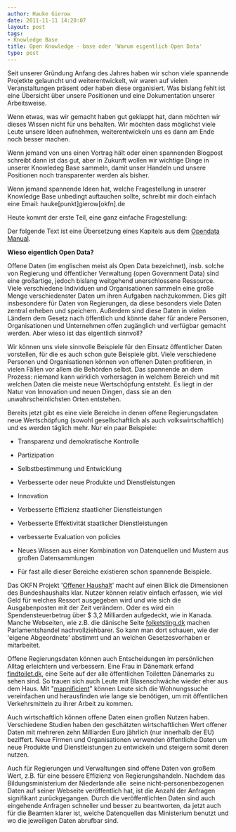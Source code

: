 ```yaml
---
author: Hauke Gierow
date: 2011-11-11 14:20:07
layout: post
tags:
- Knowledge Base
title: Open Knowledge - base oder 'Warum eigentlich Open Data'
type: post
---
```


Seit unserer Gründung Anfang des Jahres haben wir schon viele spannende Projetkte gelauncht und weiterentwickelt, wir waren auf vielen Veranstaltungen präsent oder haben diese organisiert. Was bislang fehlt ist eine Übersicht über unsere Positionen und eine Dokumentation unserer Arbeitsweise.

Wenn etwas, was wir gemacht haben gut geklappt hat, dann möchten wir dieses Wissen nicht für uns behalten. Wir möchten dass möglichst viele Leute unsere Ideen aufnehmen, weiterentwickeln uns es dann am Ende noch besser machen.

Wenn jemand von uns einen Vortrag hält oder einen spannenden Blogpost schreibt dann ist das gut, aber in Zukunft wollen wir wichtige Dinge in unserer Knowledeg Base sammeln, damit unser Handeln und unsere Positionen noch transparenter werden als bisher.

Wenn jemand spannende Ideen hat, welche Fragestellung in unserer Knowledge Base unbedingt auftauchen sollte, schreibt mir doch einfach eine Email: hauke[punkt]gierow[okfn].de

Heute kommt der erste Teil, eine ganz einfache Fragestellung:

Der folgende Text ist eine Übersetzung eines Kapitels aus dem [Opendata Manual](http://opendatamanual.org/).

**Wieso eigentlich Open Data?**

Offene Daten (im englischen meist als Open Data bezeichnet), insb. solche von Regierung und öffentlicher Verwaltung (open Government Data) sind eine großartige, jedoch bislang weitgehend unerschlossene Ressource. Viele verschiedene Individuen und Organisationen sammeln eine große Menge verschiedenster Daten um ihren Aufgaben nachzukommen. Dies gilt insbesondere für Daten von Regierungen, da diese besonders viele Daten zentral erheben und speichern. Außerdem sind diese Daten in vielen Ländern dem Gesetz nach öffentlich und könnte daher für andere Personen, Organisationen und Unternehmen offen zugänglich und verfügbar gemacht werden. Aber wieso ist das eigentlich sinnvoll?

Wir können uns viele sinnvolle Beispiele für den Einsatz öffentlicher Daten vorstellen, für die es auch schon gute Beispiele gibt. Viele verschiedene Personen und Organisationen können von offenen Daten profitieren, in vielen Fällen vor allem die Behörden selbst. Das spannende an dem Prozess: niemand kann wirklich vorhersagen in welchem Bereich und mit welchen Daten die meiste neue Wertschöpfung entsteht. Es liegt in der Natur von Innovation und neuen Dingen, dass sie an den unwahrscheinlichsten Orten entstehen.

Bereits jetzt gibt es eine viele Bereiche in denen offene Regierungsdaten neue Wertschöpfung (sowohl gesellschaftlich als auch volkswirtschaftlich) und es werden täglich mehr. Nur ein paar Beispiele:

- Transparenz und demokratische Kontrolle

- Partizipation

- Selbstbestimmung und Entwicklung

- Verbesserte oder neue Produkte und Dienstleistungen

- Innovation

- Verbesserte Effizienz staatlicher Dienstleistungen

- Verbesserte Effektivität staatlicher Dienstleistungen

- verbesserte Evaluation von policies

- Neues Wissen aus einer Kombination von Datenquellen und Mustern aus großen Datensammlungen

- Für fast alle dieser Bereiche existieren schon spannende Beispiele.

Das OKFN Projekt '[Offener Haushalt](http://offenerhaushalt.de)' macht auf einen Blick die Dimensionen des Bundeshaushalts klar. Nutzer können relativ einfach erfassen, wie viel Geld für welches Ressort ausgegeben wird und wie sich die Ausgabenposten mit der Zeit verändern. Oder es wird ein Spendensteuerbetrug über $ 3,2 Milliarden aufgedeckt, wie in Kanada. Manche Webseiten, wie z.B. die dänische Seite [folketsting.dk](http://folketsting.dk) machen Parlamentshandel nachvollziehbarer. So kann man dort schauen, wie der 'eigene Abgeordnete' abstimmt und an welchen Gesetzesvorhaben er mitarbeitet.

Offene Regierungsdaten können auch Entscheidungen im persönlichen Alltag erleichtern und verbessern. Eine Frau in Dänemark erfand [findtoilet.dk](http://findtoilet.dk), eine Seite auf der alle öffentlichen Toiletten Dänemarks zu sehen sind. So trauen sich auch Leute mit Blasenschwäche wieder eher aus dem Haus. Mit "[mapnificient](http://mapnificient.net)" können Leute sich die Wohnungssuche vereinfachen und herausfinden wie lange sie benötigen, um mit öffentlichen Verkehrsmitteln zu ihrer Arbeit zu kommen.

Auch wirtschaftlich können offene Daten einen großen Nutzen haben. Verschiedene Studien haben den geschätzten wirtschaftlichen Wert offener Daten mit mehreren zehn Milliarden Euro jährlich (nur innerhalb der EU) beziffert. Neue Firmen und Organisationen verwenden öffentliche Daten um neue Produkte und Dienstleistungen zu entwickeln und steigern somit deren nutzen.

Auch für Regierungen und Verwaltungen sind offene Daten von großem Wert, z.B. für eine bessere Effizienz von Regierungshandeln. Nachdem das Bildungsministerium der Niederlande alle  seine nicht-personenbezogenen Daten auf seiner Webseite veröffentlich hat, ist die Anzahl der Anfragen signifikant zurückgegangen. Durch die veröffentlichten Daten sind auch eingehende Anfragen schneller und besser zu beantworten, da jetzt auch für die Beamten klarer ist, welche Datenquellen das Ministerium benutzt und wo die jeweiligen Daten abrufbar sind.

 